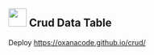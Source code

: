 ## <img src="https://oxanacode.github.io/crud/favicon.ico" width="36" height="36" /> Crud Data Table

Deploy https://oxanacode.github.io/crud/

